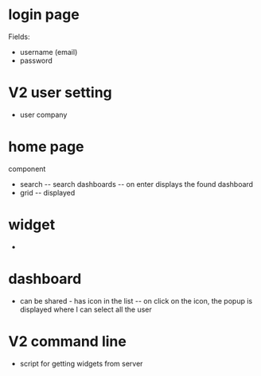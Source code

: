 # login page

Fields:
- username (email)
- password

# V2 user setting
- user company

# home page

component
- search
-- search dashboards
-- on enter displays the found dashboard
- grid
-- displayed

# widget
- 

# dashboard
- can be shared - has icon in the list
-- on click on the icon, the popup is displayed where I can select all the user 

# V2 command line
- script for getting widgets from server